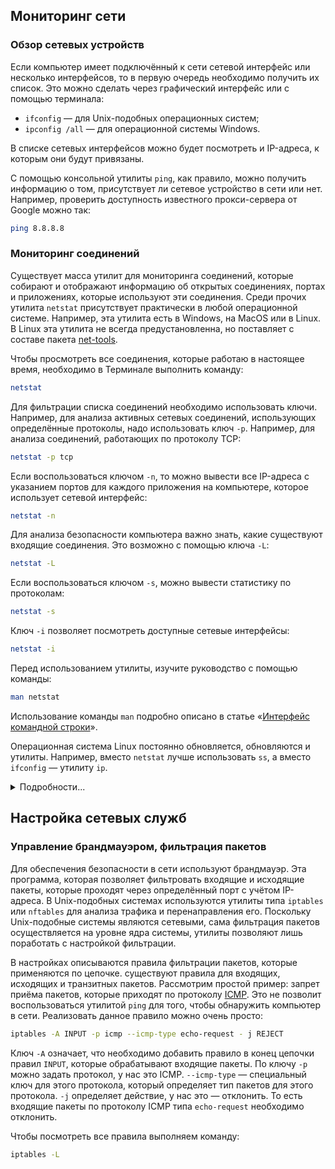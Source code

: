 
## Мониторинг сети

### Обзор сетевых устройств

Если компьютер имеет подключённый к сети сетевой интерфейс или несколько интерфейсов, то в первую очередь необходимо получить их список. Это можно сделать через графический интерфейс или с помощью терминала:

- `ifconfig` — для Unix-подобных операционных систем;
- `ipconfig /all` — для операционной системы Windows.

В списке сетевых интерфейсов можно будет посмотреть и IP-адреса, к которым они будут привязаны.

С помощью консольной утилиты `ping`, как правило, можно получить информацию о том, присутствует ли сетевое устройство в сети или нет. Например, проверить доступность известного прокси-сервера от Google можно так:

```bash
ping 8.8.8.8
```

### Мониторинг соединений

Существует масса утилит для мониторинга соединений, которые собирают и отображают информацию об открытых соединениях, портах и приложениях, которые используют эти соединения. Среди прочих утилита `netstat` присутствует практически в любой операционной системе. Например, эта утилита есть в Windows, на MacOS или в Linux. В Linux эта утилита не всегда предустановленна, но поставляет с составе пакета [net-tools](https://wiki.linuxfoundation.org/networking/net-tools).

Чтобы просмотреть все соединения, которые работаю в настоящее время, необходимо в Терминале выполнить команду:

```bash
netstat
```

Для фильтрации списка соединений необходимо использовать ключи. Например, для анализа активных сетевых соединений, использующих определённые протоколы, надо использовать ключ `-p`. Например, для анализа соединений, работающих по протоколу TCP:

```bash
netstat -p tcp
```

Если воспользоваться ключом `-n`, то можно вывести все IP-адреса с указанием портов для каждого приложения на компьютере, которое использует сетевой интерфейс:

```bash
netstat -n
```

Для анализа безопасности компьютера важно знать, какие существуют входящие соединения. Это  возможно с помощью ключа `-L`:

```bash
netstat -L
```

Если воспользоваться ключом `-s`, можно вывести статистику по протоколам:

```bash
netstat -s
```

Ключ `-i` позволяет посмотреть доступные сетевые интерфейсы:

```bash
netstat -i
```

Перед использованием утилиты, изучите руководство с помощью команды:

```bash
man netstat
```

Использование команды `man` подробно описано в статье «[Интерфейс командной строки](/tools/articles/cli)».

Операционная система Linux постоянно обновляется, обновляются и утилиты. Например, вместо `netstat` лучше использовать `ss`, а вместо `ifconfig` — утилиту `ip`.

<details>
  <summary>Подробности...</summary>

  Старые команды         | Новые команды           | Применение
  `ifconfig -a`          |`ip a`                   | Вывод списка всех IP-адресов всех сетевых интерфейсов
  `ifconfig enp6s0 down` |`ip link set enp6s0 down`| Выключить сетевой интерфейс
  `ifconfig enp6s0 up`   |`ip link set enp6s0 up`  | Включить сетевой интерфейс
  `netstat`              |`ss`                     | Вывод всех активных соединений
  `netstat <keys>`       |`ss <keys>`              | Ключи у команд практически совпадают, подробнее: `man ss`
</details>

## Настройка сетевых служб

### Управление брандмауэром, фильтрация пакетов

Для обеспечения безопасности в сети используют брандмауэр. Эта программа, которая позволяет фильтровать входящие и исходящие пакеты, которые проходят через определённый порт с учётом IP-адреса. В Unix-подобных системах используются утилиты типа `iptables` или `nftables` для анализа трафика и перенаправления его. Поскольку Unix-подобные системы являются сетевыми, сама фильтрация пакетов осуществляется на уровне ядра системы, утилиты позволяют лишь поработать с настройкой фильтрации.

В настройках описываются правила фильтрации пакетов, которые применяются по цепочке. существуют правила для входящих, исходящих и транзитных пакетов. Рассмотрим простой пример: запрет приёма пакетов, которые приходят по протоколу [ICMP](https://ru.wikipedia.org/wiki/ICMP). Это не позволит воспользоваться утилитой `ping` для того, чтобы обнаружить компьютер в сети. Реализовать данное правило можно очень просто:

```bash
iptables -A INPUT -p icmp --icmp-type echo-request - j REJECT
```

Ключ `-A` означает, что необходимо добавить правило в конец цепочки правил `INPUT`, которые обрабатывают входящие пакеты. По ключу `-p` можно задать протокол, у нас это ICMP. `--icmp-type` — специальный ключ для этого протокола, который определяет тип пакетов для этого протокола. `-j` определяет действие, у нас это — отклонить. То есть входящие пакеты по протоколу ICMP типа `echo-request` необходимо отклонить.

Чтобы посмотреть все правила выполняем команду:

```bash
iptables -L
```
